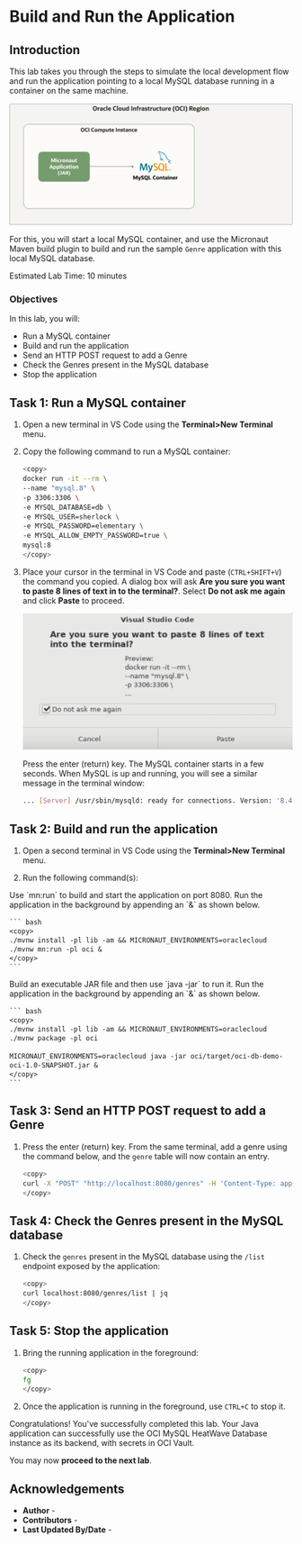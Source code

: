 # Build and Run the Application

## Introduction

This lab takes you through the steps to simulate the local development flow and run the application pointing to a local MySQL database running in a container on the same machine.

![GDK JAR Local MySQL Container](images/gcn-jar-mysql-container.png#input)

For this, you will start a local MySQL container, and use the Micronaut Maven build plugin to build and run the sample `Genre` application with this local MySQL database.

Estimated Lab Time: 10 minutes

### Objectives

In this lab, you will:

* Run a MySQL container
* Build and run the application
* Send an HTTP POST request to add a Genre
* Check the Genres present in the MySQL database
* Stop the application

## Task 1: Run a MySQL container

1. Open a new terminal in VS Code using the **Terminal>New Terminal** menu.

2. Copy the following command to run a MySQL container:

    ``` bash
	<copy>
    docker run -it --rm \
    --name "mysql.8" \
    -p 3306:3306 \
    -e MYSQL_DATABASE=db \
    -e MYSQL_USER=sherlock \
    -e MYSQL_PASSWORD=elementary \
    -e MYSQL_ALLOW_EMPTY_PASSWORD=true \
    mysql:8
	</copy>
    ```

3. Place your cursor in the terminal in VS Code and paste (`CTRL+SHIFT+V`) the command you copied. A dialog box will ask **Are you sure you want to paste 8 lines of text in to the terminal?**. Select **Do not ask me again** and click **Paste** to proceed.

    ![VS Code Paste view](./images/paste-mysql-8-confirm.jpg#input)

    Press the enter (return) key. The MySQL container starts in a few seconds. When MySQL is up and running, you will see a similar message in the terminal window:

    ``` bash
    ... [Server] /usr/sbin/mysqld: ready for connections. Version: '8.4.2'  socket: '/var/run/mysqld/mysqld.sock'  port: 3306  MySQL Community Server - GPL.
    ```

## Task 2: Build and run the application

1. Open a second terminal in VS Code using the **Terminal>New Terminal** menu.

2. Run the following command(s):

<if type="mn_run">
   Use `mn:run` to build and start the application on port 8080. Run the application in the background by appending an `&` as shown below.

	``` bash
	<copy>
	./mvnw install -pl lib -am && MICRONAUT_ENVIRONMENTS=oraclecloud ./mvnw mn:run -pl oci &
	</copy>
	```
</if>

<if type="jar">
   Build an executable JAR file and then use `java -jar` to run it. Run the application in the background by appending an `&` as shown below.

	``` bash
	<copy>
	./mvnw install -pl lib -am && MICRONAUT_ENVIRONMENTS=oraclecloud ./mvnw package -pl oci

    MICRONAUT_ENVIRONMENTS=oraclecloud java -jar oci/target/oci-db-demo-oci-1.0-SNAPSHOT.jar &
	</copy>
	```
</if>

## Task 3: Send an HTTP POST request to add a Genre

1. Press the enter (return) key. From the same terminal, add a genre using the command below, and the `genre` table will now contain an entry.

	``` bash
	<copy>
	curl -X "POST" "http://localhost:8080/genres" -H 'Content-Type: application/json; charset=utf-8' -d '{ "name": "music" }' | jq
	</copy>
	```

## Task 4: Check the Genres present in the MySQL database

1. Check the `genres` present in the MySQL database using the `/list` endpoint exposed by the application:

    ``` bash
	<copy>
    curl localhost:8080/genres/list | jq
	</copy>
    ```

## Task 5: Stop the application

1. Bring the running application in the foreground:

    ```bash
	<copy>
    fg
	</copy>
    ```

2. Once the application is running in the foreground, use `CTRL+C` to stop it.

Congratulations! You've successfully completed this lab. Your Java application can successfully use the OCI MySQL HeatWave Database instance as its backend, with secrets in OCI Vault.

You may now **proceed to the next lab**.

## Acknowledgements

* **Author** - [](var:author)
* **Contributors** - [](var:contributors)
* **Last Updated By/Date** - [](var:last_updated)
